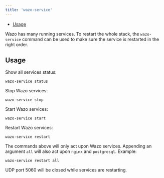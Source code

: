 ```yaml
---
title: 'wazo-service'
---
```


- [Usage](#usage)

Wazo has many running services. To restart the whole stack, the `wazo-service` command can be used
to make sure the service is restarted in the right order.

## Usage

Show all services status:

```shell
wazo-service status
```

Stop Wazo services:

```shell
wazo-service stop
```

Start Wazo services:

```shell
wazo-service start
```

Restart Wazo services:

```shell
wazo-service restart
```

The commands above will only act upon Wazo services. Appending an argument `all` will also act upon
`nginx` and `postgresql`. Example:

```shell
wazo-service restart all
```

UDP port 5060 will be closed while services are restarting.
